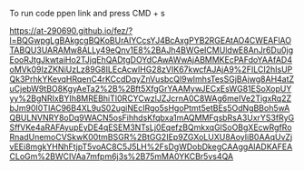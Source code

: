 To run code
ppen link and press CMD + s

https://at-290690.github.io/fez/?l=BQGwpgLgBAkgcgBQKoBUrAIYCcsYJ4BcAxgPYB2RGEAtAO4CWEAFlAOTABQU3UARAMw8ALLy49eQnv1E8%2BAJh4BWGeICMUldwE8AnJr6Du0jgEooRJtgJkwtaiHo2TJjqEhQADtgDOYdCAwAWwAjABMMKEcPAFdoYAAfAD4oMVk09IzZKNiUzLz89G8ILEcAcwIHG28zVIK67kwcfAJAjA9%2FILCI2hIsUPQk3PrhkYKevqHRqenC4rKCcdDqyZnVusbcQl9wImhsTesSGjBAjwg8AH4atZuCjebW9tBO8KgyAeTa2%2B%2Bft5XfgGrYAAMywJECxEsWG81ESoXopUYyy%2BgNRIxBYIh8MREBhiTI0RCYCwzlJZJcrnA0C8WAg6meIVe2TigxRq2ZbJm90I0TIAC96B4XL9uS02ugiNEcIRgo5sHgoPtmt5etBEs5OdNgBBoh5wAQBULNVNRY8oDq9WACN5osFihhdsKfqbxa1mAQMMFqsbRsA3UxrYS3fRyGSffVKe4aRAFAyupEyDE4qESEM3NTsLj0EqefzBQmkxqGlSoOBgXEcwRgfRoRnadUnemoCVSkwK00tmBSGR%2BtGG2IEp9ZGXoLUXU8AoyIiB0AAqUvZjvEEi8mgkYHNhFtjpT5voAC8C5J5LH%2FsDgWDobDkegCAAggAlADKAFEACLoGm%2BWCIVAa7mfpm6j3s%2B75mMA0YKCBr5vs4QA
